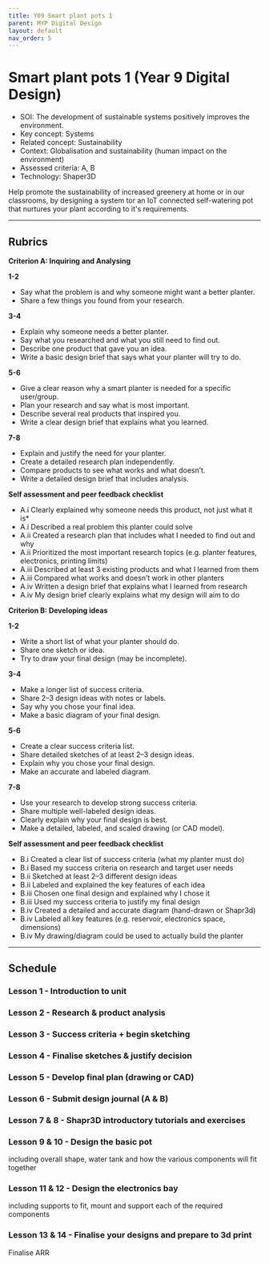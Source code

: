 ```yaml
---
title: Y09 Smart plant pots 1
parent: MYP Digital Design
layout: default
nav_order: 5
---
```


# Smart plant pots 1 (Year 9 Digital Design)

* SOI: The development of sustainable systems positively improves the environment.
* Key concept: Systems
* Related concept: Sustainability
* Context: Globalisation and sustainability (human impact on the environment)
* Assessed criteria: A, B
* Technology: Shaper3D

Help promote the sustainability of increased greenery at home or in our classrooms, by designing a system tor an IoT connected self-watering pot that nurtures your plant according to it's requirements. 

---

## Rubrics

**Criterion A: Inquiring and Analysing**

**1-2**

- Say what the problem is and why someone might want a better planter. 
- Share a few things you found from your research.

**3-4**

- Explain why someone needs a better planter. 
- Say what you researched and what you still need to find out.
- Describe one product that gave you an idea.
- Write a basic design brief that says what your planter will try to do.

**5-6**

- Give a clear reason why a smart planter is needed for a specific user/group. 
- Plan your research and say what is most important.
- Describe several real products that inspired you.
- Write a clear design brief that explains what you learned.

**7-8**

- Explain and justify the need for your planter. 
- Create a detailed research plan independently.
- Compare products to see what works and what doesn’t.
- Write a detailed design brief that includes analysis.

**Self assessment and peer feedback checklist**
* A.i Clearly explained why someone needs this product, not just what it is* 
* A.i Described a real problem this planter could solve	
* A.ii Created a research plan that includes what I needed to find out and why
* A.ii Prioritized the most important research topics (e.g. planter features, electronics, printing limits)
* A.iii Described at least 3 existing products and what I learned from them
* A.iii Compared what works and doesn’t work in other planters
* A.iv Written a design brief that explains what I learned from research
* A.iv My design brief clearly explains what my design will aim to do

**Criterion B: Developing ideas**

**1-2**
- Write a short list of what your planter should do. 
- Share one sketch or idea.
- Try to draw your final design (may be incomplete).

**3-4**
- Make a longer list of success criteria. 
- Share 2–3 design ideas with notes or labels.
- Say why you chose your final idea.
- Make a basic diagram of your final design.

**5-6**
- Create a clear success criteria list. 
- Share detailed sketches of at least 2–3 design ideas.
- Explain why you chose your final design.
- Make an accurate and labeled diagram.

**7-8**
- Use your research to develop strong success criteria. 
- Share multiple well-labeled design ideas.
- Clearly explain why your final design is best.
- Make a detailed, labeled, and scaled drawing (or CAD model).

**Self assessment and peer feedback checklist**

* B.i Created a clear list of success criteria (what my planter must do)
* B.i Based my success criteria on research and target user needs
* B.ii Sketched at least 2–3 different design ideas
* B.ii Labeled and explained the key features of each idea
* B.iii Chosen one final design and explained why I chose it
* B.iii Used my success criteria to justify my final design
* B.iv Created a detailed and accurate diagram (hand-drawn or Shapr3d)
* B.iv Labeled all key features (e.g. reservoir, electronics space, dimensions)
* B.iv My drawing/diagram could be used to actually build the planter

---

## Schedule

### Lesson 1 - Introduction to unit

### Lesson 2 - Research & product analysis

### Lesson 3 - Success criteria + begin sketching

### Lesson 4 - Finalise sketches & justify decision

### Lesson 5 - Develop final plan (drawing or CAD)

### Lesson 6 - Submit design journal (A & B)

### Lesson 7 & 8 - Shapr3D introductory tutorials and exercises

### Lesson 9 & 10 - Design the basic pot

including overall shape, water tank and how the various components will fit together

### Lesson 11 & 12 - Design the electronics bay

including supports to fit, mount and support each of the required components

### Lesson 13 & 14 - Finalise your designs and prepare to 3d print

Finalise ARR


